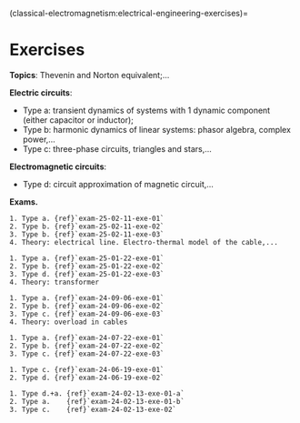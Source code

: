 (classical-electromagnetism:electrical-engineering-exercises)=
# Exercises

**Topics**: Thevenin and Norton equivalent;...


**Electric circuits**:
- Type a: transient dynamics of systems with 1 dynamic component (either capacitor or inductor);
- Type b: harmonic dynamics of linear systems: phasor algebra, complex power,...
- Type c: three-phase circuits, triangles and stars,...

**Electromagnetic circuits**: 
- Type d: circuit approximation of magnetic circuit,...


**Exams.**

```{dropdown} 2025-02-11
1. Type a. {ref}`exam-25-02-11-exe-01`
2. Type b. {ref}`exam-25-02-11-exe-02`
3. Type b. {ref}`exam-25-02-11-exe-03`
4. Theory: electrical line. Electro-thermal model of the cable,...
```

```{dropdown} 2025-01-22
1. Type a. {ref}`exam-25-01-22-exe-01`
2. Type b. {ref}`exam-25-01-22-exe-02`
3. Type d. {ref}`exam-25-01-22-exe-03`
4. Theory: transformer
```

```{dropdown} 2024-09-06
1. Type a. {ref}`exam-24-09-06-exe-01`
2. Type b. {ref}`exam-24-09-06-exe-02`
3. Type c. {ref}`exam-24-09-06-exe-03`
4. Theory: overload in cables
```

```{dropdown} 2024-07-22
1. Type a. {ref}`exam-24-07-22-exe-01`
2. Type b. {ref}`exam-24-07-22-exe-02`
3. Type c. {ref}`exam-24-07-22-exe-03`

```

```{dropdown} 2024-06-19
1. Type c. {ref}`exam-24-06-19-exe-01`
2. Type d. {ref}`exam-24-06-19-exe-02`

```

```{dropdown} 2024-02-13
1. Type d.+a. {ref}`exam-24-02-13-exe-01-a`
2. Type a.    {ref}`exam-24-02-13-exe-01-b`
3. Type c.    {ref}`exam-24-02-13-exe-02`

```
